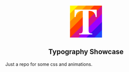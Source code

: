 <p align="center">
  <a href="https://typography-showcase.netlify.com">
    <img height="100" src="https://raw.githubusercontent.com/rudotriton/typography-showcase/master/ts-512x512.png">
  </a>
</p>

<h2 align="center"><strong>Typography Showcase</strong></h2>

Just a repo for some css and animations.
